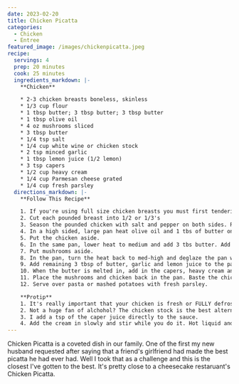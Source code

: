 ```yaml
---
date: 2023-02-20
title: Chicken Picatta
categories:
  - Chicken
  - Entree
featured_image: /images/chickenpicatta.jpeg
recipe:
  servings: 4
  prep: 20 minutes
  cook: 25 minutes
  ingredients_markdown: |-
    **Chicken**

    * 2-3 chicken breasts boneless, skinless
    * 1/3 cup flour
    * 1 tbsp butter; 3 tbsp butter; 3 tbsp butter
    * 1 tbsp olive oil
    * 4 oz mushrooms sliced
    * 3 tbsp butter
    * 1/4 tsp salt
    * 1/4 cup white wine or chicken stock
    * 2 tsp minced garlic
    * 1 tbsp lemon juice (1/2 lemon)
    * 3 tsp capers
    * 1/2 cup heavy cream
    * 1/4 cup Parmesan cheese grated
    * 1/4 cup fresh parsley 
  directions_markdown: |-
    **Follow This Recipe**

    1. If you're using full size chicken breasts you must first tenderize the meat by placing it in a bag or under cling film and pounding it with the flat side of a tenderizing hammer until the breasts are 1/4" thick. If you are using thin sliced breasts you can skip to step 2.   
    2. Cut each pounded breast into 1/2 or 1/3's 
    3. Season the pounded chicken with salt and pepper on both sides. Roll each piece in the flour.
    4. In a high sided, large pan heat olive oil and 1 tbs of butter on med-high heat. Lay chicken in the hot oil/butter and cook about 4 min on either side or until a quick thermometer reads 165º.
    5. Put the chicken aside.
    6. In the same pan, lower heat to medium and add 3 tbs butter. Add mushrooms and a bit of salt. Cook mushrooms until golden brown and reduced in size. 
    7. Put mushrooms aside.
    8. In the pan, turn the heat back to med-high and deglaze the pan with the the 1/4 cup white wine or chicken stock.
    9. Add remaining 3 tbsp of butter, garlic and lemon juice to the pan.
    10. When the butter is melted in, add in the capers, heavy cream and parmesan cheese. Stir well until the mixture starts to bubble and thickens.
    11. Place the mushrooms and chicken back in the pan. Baste the chicken with some of the sauce and lower the temperature.
    12. Serve over pasta or mashed potatoes with fresh parsley.

    **Protip**
    1. It's really important that your chicken is fresh or FULLY defrosted.  If you really want the chicken to melt in your mouth. Pound and season the breasts with salt and pepper and leave on the counter for at least an hour before cooking.
    2. Not a huge fan of alchohol? The chicken stock is the best alternitave to the white wine. Even if you don't mind the alcohol but want a little extra sauce (I like mine saucy) add in BOTH the white wine and the stock.
    3. I add a tsp of the caper juice directly to the sauce.
    4. Add the cream in slowly and stir while you do it. Hot liquid and heavy cream will curdle if you add too much too fast.
---
```

Chicken Picatta is a coveted dish in our family. One of the first my new husband requested after saying that a friend's girlfriend had made the best picatta he had ever had. Well I took that as a challenge and this is the closest I've gotten to the best.  It's pretty close to a cheesecake restaruant's Chicken Picatta. 